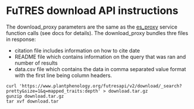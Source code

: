 # FuTRES download API instructions

The download_proxy parameters are the same as the [es_proxy](docs/es_futres_proxy.js) service function calls (see docs for details).
The download_proxy bundles thre files in response: 
 * citation file includes information on how to cite date
 * README file which contains information on the query that was ran and number of results
 * data.csv file which contains the data in comma separated value format with the first line being column headers.

```
curl 'https://www.plantphenology.org/futresapi/v2/download/_search?pretty&size=1&q=mapped_traits:depth' > download.tar.gz
gunzip download.tar.gz
tar xvf download.tar
```
